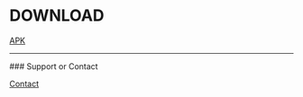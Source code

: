 

# DOWNLOAD

<a href="https://github.com/bymfd/olagelen/releases/" class="btn">APK</a>

<hr>
### Support or Contact

[Contact](https://bymfd.github.io) 
